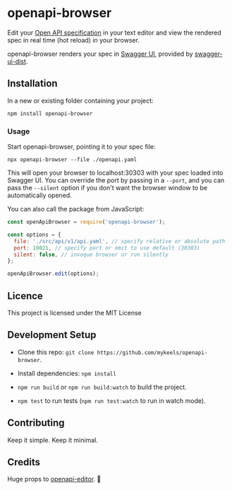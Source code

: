 # openapi-browser

Edit your [Open API specification](https://github.com/OAI/OpenAPI-Specification) in your text editor and view the rendered spec in real time (hot reload) in your browser.

openapi-browser renders your spec in [Swagger UI](https://github.com/swagger-api/swagge-ui), provided by [swagger-ui-dist](https://www.npmjs.com/package/swagger-ui-dist).

## Installation

In a new or existing folder containing your project:

```
npm install openapi-browser
```

### Usage
Start openapi-browser, pointing it to your spec file:
```
npx openapi-browser --file ./openapi.yaml
```

This will open your browser to localhost:30303 with your spec loaded into Swagger UI. You can override the port by passing in a `--port`, and you can pass the `--silent` option if you don't want the browser window to be automatically opened.


You can also call the package from JavaScript:

```javascript
const openApiBrowser = require('openapi-browser');

const options = {
  file: './src/api/v1/api.yaml', // specify relative or absolute path
  port: 10021, // specify port or omit to use default (30303)
  silent: false, // invoque browser or run silently
};

openApiBrowser.edit(options);
```

## Licence

This project is licensed under the MIT License

## Development Setup

- Clone this repo: `git clone https://github.com/mykeels/openapi-browser`.

- Install dependencies: `npm install`

- `npm run build` or `npm run build:watch` to build the project.

- `npm test` to run tests (`npm run test:watch` to run in watch mode).

## Contributing

Keep it simple. Keep it minimal.

## Credits

Huge props to [openapi-editor](https://github.com/Codermar/openapi-editor). 🙌
